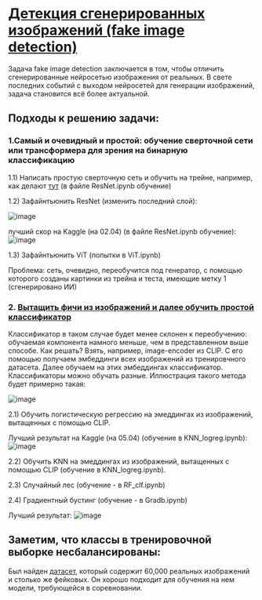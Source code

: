 # <a href="https://www.kaggle.com/competitions/generated-or-not/overview">Детекция сгенерированных изображений (fake image detection)</a>

Задача fake image detection заключается в том, чтобы отличить сгенерированные нейросетью изображения от реальных. В свете последних событий с выходом нейросетей для генерации изображений, задача становится всё более актуальной.  

## Подходы к решению задачи:

### 1.Самый и очевидный и простой: обучение сверточной сети или трансформера для зрения на бинарную классификацию

  1.1) Написать простую сверточную сеть и обучить на трейне, например, как делают <a href=https://gaurijagatap.github.io/assets/CGI.pdf>тут</a> (в файле ResNet.ipynb обучение)

  1.2) Зафайнтьюнить ResNet (изменить последний слой):

  ![image](https://github.com/me1nna/fake-image-detection/assets/78222093/7ec6d5d4-619c-4802-9360-75ccdbe2d1a3)

  
  лучший скор на Kaggle (на 02.04) (в файле ResNet.ipynb обучение):
  ![image](https://github.com/me1nna/fake-image-detection/assets/78222093/2313e179-74ce-431c-9460-5333dedc0e87)


  1.3) Зафайнтьюнить ViT (попытки в ViT.ipynb)

  Проблема: сеть, очевидно, переобучится под генератор, с помощью которого созданы картинки из трейна и теста, имеющие метку 1 (сгенерировано ИИ)


### 2. <a href="https://arxiv.org/pdf/2302.10174.pdf"> Вытащить фичи из изображений и далее обучить простой классификатор</a>

Классификатор в таком случае будет менее склонен к переобучению: обучаемая компонента намного меньше, чем в представленном выше способе.
Как решать? Взять, например, image-encoder из CLIP. С его помощью получаем эмбеддинги всех изображений из тренировчного датасета. Далее обучаем на этих эмбеддингах классификатор. Классификаторы можно обучать разные. Иллюстрация такого метода будет примерно такая:

![image](https://github.com/me1nna/fake-image-detection/assets/78222093/6900549b-1a0e-456e-8e4a-00308a9996f0)

  2.1) Обучить логистическую регрессию на эмеддингах из изображений, вытащенных с помощью CLIP.
  
  Лучший результат на Kaggle (на 05.04) (обучение в KNN_logreg.ipynb):
  ![image](https://github.com/me1nna/fake-image-detection/assets/78222093/c0977442-1512-4fe6-b099-c3e733199da9)


  2.2) Обучить KNN на эмеддингах из изображений, вытащенных с помощью CLIP (обучение в KNN_logreg.ipynb).

  2.3) Случайный лес (обучение - в RF_clf.ipynb)

  2.4) Градиентный бустинг (обучение - в Gradb.ipynb)

  Лучший результат:
![image](https://github.com/me1nna/fake-image-detection/assets/78222093/1fd8e7a1-fb11-4026-be9a-dd70f80baa62)

## Заметим, что классы в тренировочной выборке несбалансированы:


  Был найден <a href="https://www.kaggle.com/datasets/birdy654/cifake-real-and-ai-generated-synthetic-images/code">датасет</a>, который содержит 60,000 реальных изображений и столько же фейковых. Он хорошо подходит для обучения на нем модели, требующейся в соревновании.
